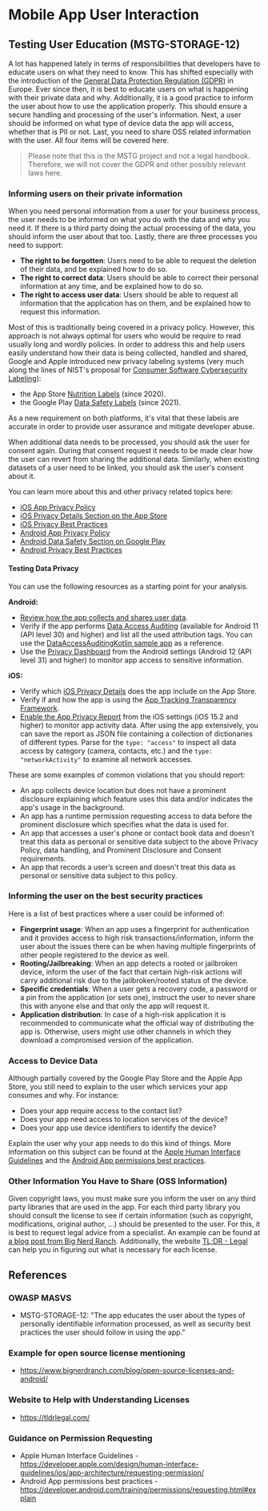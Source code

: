 # Mobile App User Interaction

## Testing User Education (MSTG-STORAGE-12)

A lot has happened lately in terms of responsibilities that developers have to educate users on what they need to know.
This has shifted especially with the introduction of the [General Data Protection Regulation (GDPR)](https://gdpr-info.eu/ "GDPR") in Europe. Ever since then, it is best to educate users on what is happening with their private data and why.
Additionally, it is a good practice to inform the user about how to use the application properly. This should ensure a secure handling and processing of the user's information.
Next, a user should be informed on what type of device data the app will access, whether that is PII or not.
Last, you need to share OSS related information with the user.
All four items will be covered here.

> Please note that this is the MSTG project and not a legal handbook. Therefore, we will not cover the GDPR and other possibly relevant laws here.

### Informing users on their private information

When you need personal information from a user for your business process, the user needs to be informed on what you do with the data and why you need it. If there is a third party doing the actual processing of the data, you should inform the user about that too. Lastly, there are three processes you need to support:

- **The right to be forgotten**: Users need to be able to request the deletion of their data, and be explained how to do so.
- **The right to correct data**: Users should be able to correct their personal information at any time, and be explained how to do so.
- **The right to access user data**: Users should be able to request all information that the application has on them, and be explained how to request this information.

Most of this is traditionally being covered in a privacy policy. However, this approach is not always optimal for users who would be require to read usually long and wordly policies. In order to address this and help users easily understand how their data is being collected, handled and shared, Google and Apple introduced new privacy labeling systems (very much along the lines of NIST's proposal for [Consumer Software Cybersecurity Labeling](https://www.nist.gov/system/files/documents/2021/11/01/Draft%20Consumer%20Software%20Labeling.pdf)):
- the App Store [Nutrition Labels](https://www.apple.com/privacy/labels/) (since 2020).
- the Google Play [Data Safety Labels](https://android-developers.googleblog.com/2021/05/new-safety-section-in-google-play-will.html) (since 2021).

As a new requirement on both platforms, it's vital that these labels are accurate in order to provide user assurance and mitigate developer abuse.


When additional data needs to be processed, you should ask the user for consent again. During that consent request it needs to be made clear how the user can revert from sharing the additional data. Similarly, when existing datasets of a user need to be linked, you should ask the user's consent about it.

You can learn more about this and other privacy related topics here:

- [iOS App Privacy Policy](https://developer.apple.com/documentation/healthkit/protecting_user_privacy#3705073)
- [iOS Privacy Details Section on the App Store](https://developer.apple.com/app-store/app-privacy-details/)
- [iOS Privacy Best Practices](https://developer.apple.com/documentation/uikit/protecting_the_user_s_privacy)
- [Android App Privacy Policy](https://support.google.com/googleplay/android-developer/answer/9859455#privacy_policy)
- [Android Data Safety Section on Google Play](https://support.google.com/googleplay/android-developer/answer/10787469)
- [Android Privacy Best Practices](https://developer.android.com/privacy/best-practices)

#### Testing Data Privacy

You can use the following resources as a starting point for your analysis.

**Android:**
- [Review how the app collects and shares user data](https://developer.android.com/guide/topics/data/collect-share).
- Verify if the app performs [Data Access Auditing](https://developer.android.com/guide/topics/data/audit-access) (available for Android 11 (API level 30) and higher) and list all the used attribution tags. You can use the [DataAccessAuditingKotlin sample app](https://github.com/android/permissions-samples/tree/master/DataAccessAuditingKotlin) as a reference.
- Use the [Privacy Dashboard](https://developer.android.com/training/permissions/explaining-access#privacy-dashboard) from the Android settings (Android 12 (API level 31) and higher) to monitor app access to sensitive information.

**iOS:**

- Verify which [iOS Privacy Details](https://developer.apple.com/app-store/app-privacy-details/) does the app include on the App Store.
- Verify if and how the app is using the [App Tracking Transparency Framework](https://developer.apple.com/documentation/apptrackingtransparency).
- [Enable the App Privacy Report](https://developer.apple.com/documentation/network/privacy_management/inspecting_app_activity_data) from the iOS settings (iOS 15.2 and higher) to monitor app activity data. After using the app extensively, you can save the report as JSON file containing a collection of dictionaries of different types. Parse for the `type: "access"` to inspect all data access by category (camera, contacts, etc.) and the `type: "networkActivity"` to examine all network accesses.


These are some examples of common violations that you should report:
- An app collects device location but does not have a prominent disclosure explaining which feature uses this data and/or indicates the app's usage in the background.
- An app has a runtime permission requesting access to data before the prominent disclosure which specifies what the data is used for.
- An app that accesses a user's phone or contact book data and doesn't treat this data as personal or sensitive data subject to the above Privacy Policy, data handling, and Prominent Disclosure and Consent requirements.
- An app that records a user’s screen and doesn't treat this data as personal or sensitive data subject to this policy.

### Informing the user on the best security practices

Here is a list of best practices where a user could be informed of:

- **Fingerprint usage**: When an app uses a fingerprint for authentication and it provides access to high risk transactions/information, inform the user about the issues there can be when having multiple fingerprints of other people registered to the device as well.
- **Rooting/Jailbreaking**: When an app detects a rooted or jailbroken device, inform the user of the fact that certain high-risk actions will carry additional risk due to the jailbroken/rooted status of the device.
- **Specific credentials**: When a user gets a recovery code, a password or a pin from the application (or sets one), instruct the user to never share this with anyone else and that only the app will request it.
- **Application distribution**: In case of a high-risk application it is recommended to communicate what the official way of distributing the app is. Otherwise, users might use other channels in which they download a compromised version of the application.

### Access to Device Data

Although partially covered by the Google Play Store and the Apple App Store, you still need to explain to the user which services your app consumes and why. For instance:

- Does your app require access to the contact list?
- Does your app need access to location services of the device?
- Does your app use device identifiers to identify the device?

Explain the user why your app needs to do this kind of things. More information on this subject can be found at the [Apple Human Interface Guidelines](https://developer.apple.com/design/human-interface-guidelines/ios/app-architecture/requesting-permission/ "Apple Human Interface Guidelines") and the [Android App permissions best practices](https://developer.android.com/training/permissions/requesting.html#explain "Android App permissions best practices").

### Other Information You Have to Share (OSS Information)

Given copyright laws, you must make sure you inform the user on any third party libraries that are used in the app. For each third party library you should consult the license to see if certain information (such as copyright, modifications, original author, ...) should be presented to the user. For this, it is best to request legal advice from a specialist. An example can be found at [a blog post from Big Nerd Ranch](https://www.bignerdranch.com/blog/open-source-licenses-and-android/ "Example on license overview"). Additionally, the website [TL;DR - Legal](https://tldrlegal.com/ "TL;DR - Legal") can help you in figuring out what is necessary for each license.

## References

### OWASP MASVS

- MSTG-STORAGE-12: "The app educates the user about the types of personally identifiable information processed, as well as security best practices the user should follow in using the app."

### Example for open source license mentioning

- <https://www.bignerdranch.com/blog/open-source-licenses-and-android/>

### Website to Help with Understanding Licenses

- <https://tldrlegal.com/>

### Guidance on Permission Requesting

- Apple Human Interface Guidelines - <https://developer.apple.com/design/human-interface-guidelines/ios/app-architecture/requesting-permission/>
- Android App permissions best practices - <https://developer.android.com/training/permissions/requesting.html#explain>
